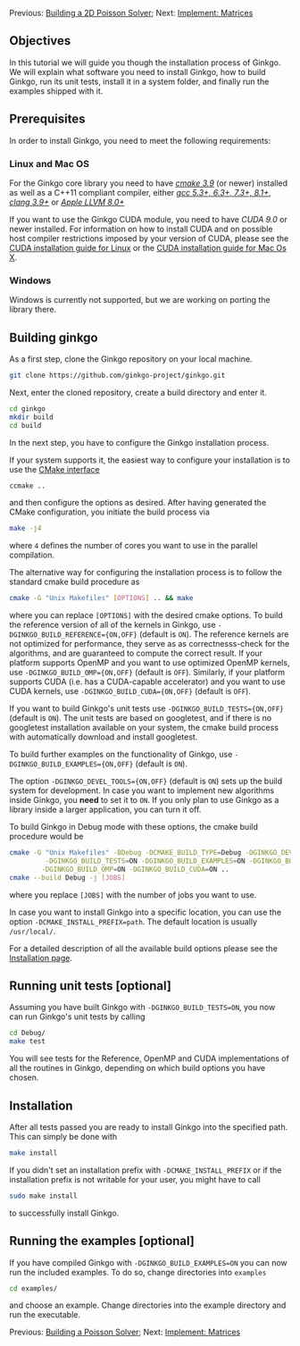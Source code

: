 Previous: [Building a 2D Poisson Solver](./Tutorial:-Building-a-2D-Poisson-Solver); Next: [Implement: Matrices](./Tutorial-2:-Implement:-Matrices)

Objectives
----------

In this tutorial we will guide you though the installation process of Ginkgo. We will explain what software you need to install Ginkgo, how to build Ginkgo, run its unit tests, install it in a system folder, and finally run the examples shipped with it.

Prerequisites
-------------

In order to install Ginkgo, you need to meet the following requirements:

### Linux and Mac OS 

For the Ginkgo core library you need to have [_cmake 3.9_](https://cmake.org/install/) (or newer) installed as well as a C++11 compliant compiler, either [_gcc 5.3+, 6.3+, 7.3+, 8.1+_](https://gcc.gnu.org/install/index.html), [_clang 3.9+_](https://clang.llvm.org/get_started.html) or [_Apple LLVM 8.0+_](https://developer.apple.com/library/archive/documentation/CompilerTools/Conceptual/LLVMCompilerOverview/index.html)

If you want to use the Ginkgo CUDA module, you need to have _CUDA 9.0_ or newer installed. For information on how to install CUDA and on possible host compiler restrictions imposed by your version of CUDA, please see the [CUDA installation guide for Linux](https://docs.nvidia.com/cuda/cuda-installation-guide-linux/index.html) or the [CUDA installation guide for Mac Os X](https://docs.nvidia.com/cuda/cuda-installation-guide-mac-os-x/index.html).

### Windows

Windows is currently not supported, but we are working on porting the library there. 

Building ginkgo
---------------

As a first step, clone the Ginkgo repository on your local machine.

```sh
git clone https://github.com/ginkgo-project/ginkgo.git
```

Next, enter the cloned repository, create a build directory and enter it.

```sh
cd ginkgo
mkdir build
cd build
```

In the next step, you have to configure the Ginkgo installation process.


If your system supports it, the easiest way to configure your installation is to use the [CMake interface](https://cmake.org/cmake/help/v3.10/manual/ccmake.1.html)

```sh
ccmake ..
```
and then configure the options as desired. After having generated the CMake configuration, you initiate the build process via

```sh
make -j4
```

where `4` defines the number of cores you want to use in the parallel compilation.

The alternative way for configuring the installation process is to follow the standard cmake build procedure as

```sh
cmake -G "Unix Makefiles" [OPTIONS] .. && make
```

where you can replace `[OPTIONS]` with the desired cmake options. 
To build the reference version of all of the kernels in Ginkgo, use `-DGINKGO_BUILD_REFERENCE={ON,OFF}` (default is `ON`). 
The reference kernels are not optimized for performance, they serve as as correctnesss-check for the algorithms, and are guaranteed to compute the correct result. 
If your platform supports OpenMP and you want to use optimized OpenMP kernels, use `-DGINKGO_BUILD_OMP={ON,OFF}` (default is `OFF`).
Similarly, if your platform supports CUDA (i.e. has a CUDA-capable accelerator) 
and you want to use CUDA kernels, use `-DGINKGO_BUILD_CUDA={ON,OFF}` (default is `OFF`).

If you want to build Ginkgo's unit tests use `-DGINKGO_BUILD_TESTS={ON,OFF}` (default is `ON`). 
The unit tests are based on googletest, and if there is no googletest installation available on your system,
the cmake build process with automatically download and install googletest.

To build further examples on the functionality of Ginkgo, use `-DGINKGO_BUILD_EXAMPLES={ON,OFF}` (default is `ON`). 

The option `-DGINKGO_DEVEL_TOOLS={ON,OFF}` (default is `ON`) sets up the build system for development. 
In case you want to implement new algorithms inside Ginkgo, you **need** to set it to `ON`. If you only
plan to use Ginkgo as a library inside a larger application, you can turn it off.

To build Ginkgo in Debug mode with these options, the cmake build procedure would be

```sh
cmake -G "Unix Makefiles" -BDebug -DCMAKE_BUILD_TYPE=Debug -DGINKGO_DEVEL_TOOLS=ON \
         -DGINKGO_BUILD_TESTS=ON -DGINKGO_BUILD_EXAMPLES=ON -DGINKGO_BUILD_REFERENCE=ON \
	    -DGINKGO_BUILD_OMP=ON -DGINKGO_BUILD_CUDA=ON ..
cmake --build Debug -j [JOBS]
```

where you replace `[JOBS]` with the number of jobs you want to use.

In case you want to install Ginkgo into a specific location, you can use the option `-DCMAKE_INSTALL_PREFIX=path`. The default location is usually `/usr/local/`.

For a detailed description of all the available build options please see the [Installation page](https://github.com/ginkgo-project/ginkgo/blob/develop/INSTALL.md).


Running unit tests [optional]
-----------------------------

Assuming you have built Ginkgo with `-DGINKGO_BUILD_TESTS=ON`, you now can run Ginkgo's unit tests by calling

```sh
cd Debug/
make test
```

You will see tests for the Reference, OpenMP and CUDA implementations of all the routines in Ginkgo, depending on which build options you have chosen.

Installation
------------

After all tests passed you are ready to install Ginkgo into the specified path. This can simply be done with 

```sh
make install
```

If you didn't set an installation prefix with `-DCMAKE_INSTALL_PREFIX` or if the installation prefix is not writable for your user, you might have to call

```sh
sudo make install
```

to successfully install Ginkgo.

Running the examples [optional]
-------------------------------

If you have compiled Ginkgo with `-DGINKGO_BUILD_EXAMPLES=ON` you can now run the included examples.
To do so, change directories into `examples`

```sh
cd examples/
```

and choose an example. Change directories into the example directory and run the executable.

Previous: [Building a Poisson Solver](./Tutorial:-Building-a-Poisson-Solver); Next: [Implement: Matrices](./Tutorial-2:-Implement:-Matrices)
